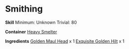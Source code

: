 <!-- TITLE: Exquisite Golden Maul -->
<!-- SUBTITLE:  -->
# Smithing
**Skill**
Minimum: Unknown
Trivial: 80

**Container**
[Heavy Smelter](heavy-smelter)

**Ingredients**
[Golden Maul Head](golden-maul-head) x 1
[Exquisite Golden Hilt](exquisite-golden-hilt) x 1
